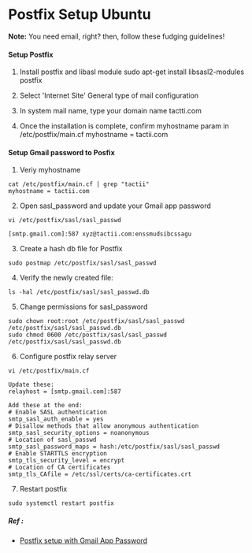# Postfix Setup Ubuntu

**Note:** You need email, right? then, follow these fudging guidelines!


#### Setup Postfix

1. Install postfix and libasl module
	sudo apt-get install libsasl2-modules postfix
	
2. Select 'Internet Site' General type of mail configuration
	
3. In system mail name, type your domain name
	tactti.com
	
4. Once the installation is complete, confirm myhostname param in /etc/postfix/main.cf
	myhostname = tactii.com



#### Setup Gmail password to Posfix

1. Veriy myhostname
```
cat /etc/postfix/main.cf | grep "tactii"
myhostname = tactii.com
```

2. Open sasl_password and update your Gmail app password
```
vi /etc/postfix/sasl/sasl_passwd

[smtp.gmail.com]:587 xyz@tactii.com:enssmudsibcssagu
```

3. Create a hash db file for Postfix
```
sudo postmap /etc/postfix/sasl/sasl_passwd
```

4. Verify the newly created file:
```
ls -hal /etc/postfix/sasl/sasl_passwd.db
```

5. Change permissions for sasl_password
```
sudo chown root:root /etc/postfix/sasl/sasl_passwd /etc/postfix/sasl/sasl_passwd.db
sudo chmod 0600 /etc/postfix/sasl/sasl_passwd /etc/postfix/sasl/sasl_passwd.db
```

6. Configure postfix relay server
```
vi /etc/postfix/main.cf

Update these:
relayhost = [smtp.gmail.com]:587

Add these at the end:
# Enable SASL authentication
smtp_sasl_auth_enable = yes
# Disallow methods that allow anonymous authentication
smtp_sasl_security_options = noanonymous
# Location of sasl_passwd
smtp_sasl_password_maps = hash:/etc/postfix/sasl/sasl_passwd
# Enable STARTTLS encryption
smtp_tls_security_level = encrypt
# Location of CA certificates
smtp_tls_CAfile = /etc/ssl/certs/ca-certificates.crt

```

7. Restart postfix
```
sudo systemctl restart postfix
```



##### Ref :

  * [Postfix setup with Gmail App Password](https://www.linode.com/docs/email/postfix/configure-postfix-to-send-mail-using-gmail-and-google-apps-on-debian-or-ubuntu/)
